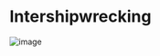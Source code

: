 # Intershipwrecking
![image](https://github.com/user-attachments/assets/63e2b241-6343-4250-bd2e-4ca4480cd545)
